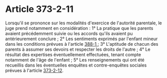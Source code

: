 # Article 373-2-11

Lorsqu'il se prononce sur les modalités d'exercice de l'autorité parentale, le juge prend notamment en considération : 1° La pratique que les parents avaient précédemment suivie ou les accords qu'ils avaient pu antérieurement conclure ; 2° Les sentiments exprimés par l'enfant mineur dans les conditions prévues à l'article <a href='/code-civil/livre-ier-des-personnes/titre-x-de-la-minorite-de-la-tutelle-et-de-lemancipation/chapitre-ier-de-la-minorite/388-1.md' title='Code civil - art. 388-1 (VT)'>388-1 </a>; 3° L'aptitude de chacun des parents à assumer ses devoirs et respecter les droits de l'autre ; 4° Le résultat des expertises éventuellement effectuées, tenant compte notamment de l'âge de l'enfant ; 5° Les renseignements qui ont été recueillis dans les éventuelles enquêtes et contre-enquêtes sociales prévues à l'article <a href='/affichCodeArticle.do?cidTexte=LEGITEXT000006070721&idArticle=LEGIARTI000006426769&dateTexte=&categorieLien=cid' title='Code civil - art. 373-2-12 (V)'>373-2-12</a>.